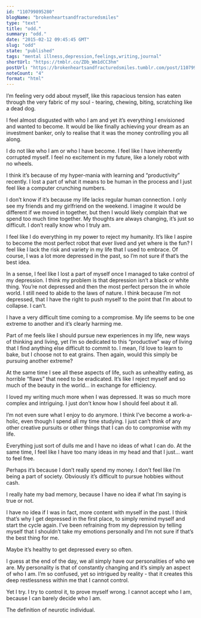 ```yaml
---
id: "110799895280"
blogName: "brokenheartsandfracturedsmiles"
type: "text"
title: "odd."
summary: "odd."
date: "2015-02-12 09:45:45 GMT"
slug: "odd"
state: "published"
tags: "mental illness,depression,feelings,writing,journal"
shortUrl: "https://tmblr.co/ZDb_Wm1dCC3hm"
postUrl: "https://brokenheartsandfracturedsmiles.tumblr.com/post/110799895280/odd"
noteCount: "4"
format: "html"
---
```


I’m feeling very odd about myself, like this rapacious tension has eaten through the very fabric of my soul - tearing, chewing, biting, scratching like a dead dog.

I feel almost disgusted with who I am and yet it’s everything I envisioned and wanted to become. It would be like finally achieving your dream as an investment banker, only to realise that it was the money controlling you all along. 

I do not like who I am or who I have become. I feel like I have inherently corrupted myself. I feel no excitement in my future, like a lonely robot with no wheels. 

I think it’s because of my hyper-mania with learning and “productivity” recently. I lost a part of what it means to be human in the process and I just feel like a computer crunching numbers. 

I don’t know if it’s because my life lacks regular human connection. I only see my friends and my girlfriend on the weekend. I imagine it would be different if we moved in together, but then I would likely complain that we spend too much time together. My thoughts are always changing, it’s just so difficult. I don’t really know who I truly am. 

I feel like I do everything in my power to reject my humanity. It’s like I aspire to become the most perfect robot that ever lived and yet where is the fun? I feel like I lack the risk and variety in my life that I used to embrace. Of course, I was a lot more depressed in the past, so I’m not sure if that’s the best idea.

In a sense, I feel like I lost a part of myself once I managed to take control of my depression. I think my problem is that depression isn’t a black or white thing. You’re not depressed and then the most perfect person the in whole world. I still need to abide to the laws of nature. I think because I’m not depressed, that I have the right to push myself to the point that I’m about to collapse. I can’t.

I have a very difficult time coming to a compromise. My life seems to be one extreme to another and it’s clearly harming me.

Part of me feels like I should pursue new experiences in my life, new ways of thinking and living, yet I’m so dedicated to this “productive” way of living that I find anything else difficult to commit to. I mean, I’d love to learn to bake, but I choose not to eat grains. Then again, would this simply be pursuing another extreme? 

At the same time I see all these aspects of life, such as unhealthy eating, as horrible “flaws” that need to be eradicated. It’s like I reject myself and so much of the beauty in the world… in exchange for efficiency. 

I loved my writing much more when I was depressed. It was so much more complex and intriguing. I just don’t know how I should feel about it all. 

I’m not even sure what I enjoy to do anymore. I think I’ve become a work-a-holic, even though I spend all my time studying. I just can’t think of any other creative pursuits or other things that I can do to compromise with my life.

Everything just sort of dulls me and I have no ideas of what I can do. At the same time, I feel like I have too many ideas in my head and that I just… want to feel free. 

Perhaps it’s because I don’t really spend my money. I don’t feel like I’m being a part of society. Obviously it’s difficult to pursue hobbies without cash. 

I really hate my bad memory, because I have no idea if what I’m saying is true or not. 

I have no idea if I was in fact, more content with myself in the past. I think that’s why I get depressed in the first place, to simply remind myself and start the cycle again. I’ve been refraining from my depression by telling myself that I shouldn’t take my emotions personally and I’m not sure if that’s the best thing for me.

Maybe it’s healthy to get depressed every so often. 

I guess at the end of the day, we all simply have our personalities of who we are. My personality is that of constantly changing and it’s simply an aspect of who I am. I’m so confused, yet so intrigued by reality - that it creates this deep restlessness within me that I cannot control. 

Yet I try. I try to control it, to prove myself wrong. I cannot accept who I am, because I can barely decide who I am. 

The definition of neurotic individual.